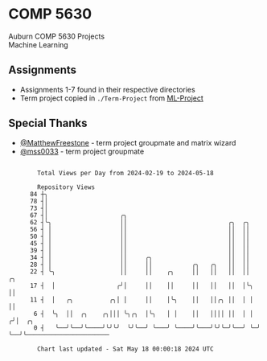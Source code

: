 # COMP 5630
Auburn COMP 5630 Projects  
Machine Learning

## Assignments
- Assignments 1-7 found in their respective directories
- Term project copied in `./Term-Project` from [ML-Project](https://github.com/wumphlett/ML-Project)

## Special Thanks
- [@MatthewFreestone](https://github.com/MatthewFreestone) - term project groupmate and matrix wizard
- [@mss0033](https://github.com/mss0033) - term project groupmate

```

        Total Views per Day from 2024-02-19 to 2024-05-18

        Repository Views
      84 ┼╮
      78 ┤│
      73 ┤│
      67 ┤│                    ╭╮
      62 ┤╰╮                   ││                            ╭╮  ╭╮
      56 ┤ │                   ││                            ││  ││
      50 ┤ │                   ││                            ││  ││
      45 ┤ │                   ││                            ││  ││
      39 ┤ │                   ││                            ││  ││
      34 ┤ │                   ││     ╭╮                     ││  ││
      28 ┤ │                   ││     ││           ╭╮   ╭╮   ││  ││
      22 ┤ ╰╮                  ││     ││    ╭╮     ││   ││   ││  ││   ╭╮
      17 ┤  │                 ╭╯│     ││    ││     ││   ││   ││  │╰╮  ││
      11 ┤  │   ╭╮          ╭╮│ │     ││    │╰╮    ││   ││╭╮ ││  │ │  ││
       6 ┤  ╰╮  ││  ╭╮    ╭╮│││ ╰╮╭╮  │╰╮   │ │    ││   ││││ ││  │ │ ╭╯│  ╭╮
       0 ┤   ╰──╯╰──╯╰────╯╰╯╰╯  ╰╯╰──╯ ╰───╯ ╰────╯╰───╯╰╯╰─╯╰──╯ ╰─╯ ╰──╯╰───────────────────────

        Chart last updated - Sat May 18 00:00:18 2024 UTC
        
```
